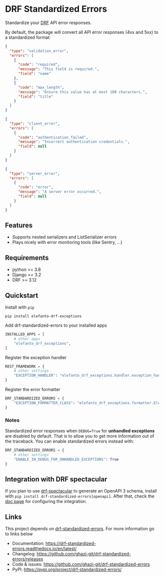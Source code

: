 # DRF Standardized Errors

Standardize your [DRF](https://www.django-rest-framework.org/) API error responses.

By default, the package will convert all API error responses (4xx and 5xx) to a standardized format:
```json
{
  "type": "validation_error",
  "errors": [
    {
      "code": "required",
      "message": "This field is required.",
      "field": "name"
    },
    {
      "code": "max_length",
      "message": "Ensure this value has at most 100 characters.",
      "field": "title"
    }
  ]
}
```
```json
{
  "type": "client_error",
  "errors": [
    {
      "code": "authentication_failed",
      "message": "Incorrect authentication credentials.",
      "field": null
    }
  ]
}
```
```json
{
  "type": "server_error",
  "errors": [
    {
      "code": "error",
      "message": "A server error occurred.",
      "field": null
    }
  ]
}
```


## Features

- Supports nested serializers and ListSerializer errors
- Plays nicely with error monitoring tools (like Sentry, ...)


## Requirements

- python >= 3.8
- Django >= 3.2
- DRF >= 3.12


## Quickstart

Install with `pip`
```shell
pip install elefanto-drf-exceptions
```

Add drf-standardized-errors to your installed apps
```python
INSTALLED_APPS = [
    # other apps
    "elefanto_drf_exceptions",
]
```

Register the exception handler
```python
REST_FRAMEWORK = {
    # other settings
    "EXCEPTION_HANDLER": "elefanto_drf_exceptions.handler.exception_handler"
}
```

Register the error formatter
```python
DRF_STANDARDIZED_ERRORS = {
    "EXCEPTION_FORMATTER_CLASS": "elefanto_drf_exceptions.formatter.ElefantoExceptionFormatter",
}

```

### Notes
Standardized error responses when `DEBUG=True` for **unhandled exceptions** are disabled by default. That is
to allow you to get more information out of the traceback. You can enable standardized errors instead with:
```python
DRF_STANDARDIZED_ERRORS = {
    # other settings
    "ENABLE_IN_DEBUG_FOR_UNHANDLED_EXCEPTIONS": True
}
```

## Integration with DRF spectacular
If you plan to use [drf-spectacular](https://github.com/tfranzel/drf-spectacular) to generate an OpenAPI 3 schema,
install with `pip install drf-standardized-errors[openapi]`. After that, check the [doc page](https://drf-standardized-errors.readthedocs.io/en/latest/openapi.html)
for configuring the integration.

## Links

This project depends on [drf-standardized-errors](https://github.com/ghazi-git/drf-standardized-errors). For more information go to links below

- Documentation: https://drf-standardized-errors.readthedocs.io/en/latest/
- Changelog: https://github.com/ghazi-git/drf-standardized-errors/releases
- Code & issues: https://github.com/ghazi-git/drf-standardized-errors
- PyPI: https://pypi.org/project/drf-standardized-errors/
